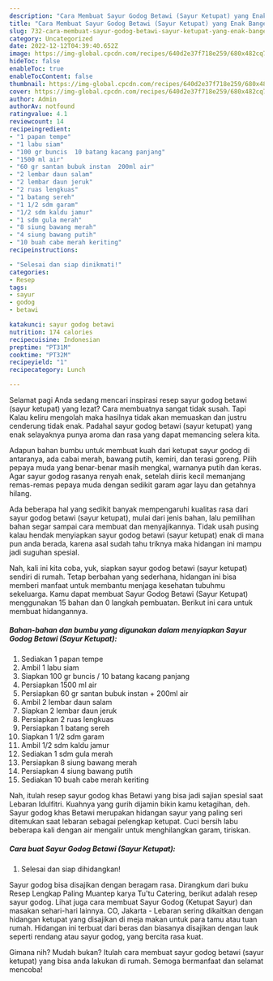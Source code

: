 ```yaml
---
description: "Cara Membuat Sayur Godog Betawi (Sayur Ketupat) yang Enak Banget, Buat Buka Puasa}"
title: "Cara Membuat Sayur Godog Betawi (Sayur Ketupat) yang Enak Banget, Buat Buka Puasa}"
slug: 732-cara-membuat-sayur-godog-betawi-sayur-ketupat-yang-enak-banget-buat-buka-puasa
category: Uncategorized
date: 2022-12-12T04:39:40.652Z
image: https://img-global.cpcdn.com/recipes/640d2e37f718e259/680x482cq70/sayur-godog-betawi-sayur-ketupat-foto-resep-utama.jpg
hideToc: false
enableToc: true
enableTocContent: false
thumbnail: https://img-global.cpcdn.com/recipes/640d2e37f718e259/680x482cq70/sayur-godog-betawi-sayur-ketupat-foto-resep-utama.jpg
cover: https://img-global.cpcdn.com/recipes/640d2e37f718e259/680x482cq70/sayur-godog-betawi-sayur-ketupat-foto-resep-utama.jpg
author: Admin
authorAv: notfound
ratingvalue: 4.1
reviewcount: 14
recipeingredient:
- "1 papan tempe"
- "1 labu siam"
- "100 gr buncis  10 batang kacang panjang"
- "1500 ml air"
- "60 gr santan bubuk instan  200ml air"
- "2 lembar daun salam"
- "2 lembar daun jeruk"
- "2 ruas lengkuas"
- "1 batang sereh"
- "1 1/2 sdm garam"
- "1/2 sdm kaldu jamur"
- "1 sdm gula merah"
- "8 siung bawang merah"
- "4 siung bawang putih"
- "10 buah cabe merah keriting"
recipeinstructions:

- "Selesai dan siap dinikmati!"
categories:
- Resep
tags:
- sayur
- godog
- betawi

katakunci: sayur godog betawi 
nutrition: 174 calories
recipecuisine: Indonesian
preptime: "PT31M"
cooktime: "PT32M"
recipeyield: "1"
recipecategory: Lunch

---
```



Selamat pagi Anda sedang mencari inspirasi resep sayur godog betawi (sayur ketupat) yang lezat? Cara membuatnya sangat tidak susah. Tapi Kalau keliru mengolah maka hasilnya tidak akan memuaskan dan justru cenderung tidak enak. Padahal sayur godog betawi (sayur ketupat) yang enak selayaknya punya aroma dan rasa yang dapat memancing selera kita.


Adapun bahan bumbu untuk membuat kuah dari ketupat sayur godog di antaranya, ada cabai merah, bawang putih, kemiri, dan terasi goreng. Pilih pepaya muda yang benar-benar masih mengkal, warnanya putih dan keras. Agar sayur godog rasanya renyah enak, setelah diiris kecil memanjang remas-remas pepaya muda dengan sedikit garam agar layu dan getahnya hilang.

Ada beberapa hal yang sedikit banyak mempengaruhi kualitas rasa dari sayur godog betawi (sayur ketupat), mulai dari jenis bahan, lalu pemilihan bahan segar sampai cara membuat dan menyajikannya. Tidak usah pusing kalau hendak menyiapkan sayur godog betawi (sayur ketupat) enak di mana pun anda berada, karena asal sudah tahu triknya maka hidangan ini mampu jadi suguhan spesial.


Nah, kali ini kita coba, yuk, siapkan sayur godog betawi (sayur ketupat) sendiri di rumah. Tetap berbahan yang sederhana, hidangan ini bisa memberi manfaat untuk membantu menjaga kesehatan tubuhmu sekeluarga. Kamu dapat membuat Sayur Godog Betawi (Sayur Ketupat) menggunakan 15 bahan dan 0 langkah pembuatan. Berikut ini cara untuk membuat hidangannya.

<!--inarticleads1-->

##### Bahan-bahan dan bumbu yang digunakan dalam menyiapkan Sayur Godog Betawi (Sayur Ketupat):

1. Sediakan 1 papan tempe
1. Ambil 1 labu siam
1. Siapkan 100 gr buncis / 10 batang kacang panjang
1. Persiapkan 1500 ml air
1. Persiapkan 60 gr santan bubuk instan + 200ml air
1. Ambil 2 lembar daun salam
1. Siapkan 2 lembar daun jeruk
1. Persiapkan 2 ruas lengkuas
1. Persiapkan 1 batang sereh
1. Siapkan 1 1/2 sdm garam
1. Ambil 1/2 sdm kaldu jamur
1. Sediakan 1 sdm gula merah
1. Persiapkan 8 siung bawang merah
1. Persiapkan 4 siung bawang putih
1. Sediakan 10 buah cabe merah keriting


Nah, itulah resep sayur godog khas Betawi yang bisa jadi sajian spesial saat Lebaran Idulfitri. Kuahnya yang gurih dijamin bikin kamu ketagihan, deh. Sayur godog khas Betawi merupakan hidangan sayur yang paling seri ditemukan saat lebaran sebagai pelengkap ketupat. Cuci bersih labu beberapa kali dengan air mengalir untuk menghilangkan garam, tiriskan. 

<!--inarticleads2-->

##### Cara buat Sayur Godog Betawi (Sayur Ketupat):


1. Selesai dan siap dihidangkan!

Sayur godog bisa disajikan dengan beragam rasa. Dirangkum dari buku Resep Lengkap Paling Muantep karya Tu&#39;tu Catering, berikut adalah resep sayur godog. Lihat juga cara membuat Sayur Godog (Ketupat Sayur) dan masakan sehari-hari lainnya. CO, Jakarta - Lebaran sering dikaitkan dengan hidangan ketupat yang disajikan di meja makan untuk para tamu atau tuan rumah. Hidangan ini terbuat dari beras dan biasanya disajikan dengan lauk seperti rendang atau sayur godog, yang bercita rasa kuat. 

Gimana nih? Mudah bukan? Itulah cara membuat sayur godog betawi (sayur ketupat) yang bisa anda lakukan di rumah. Semoga bermanfaat dan selamat mencoba!
